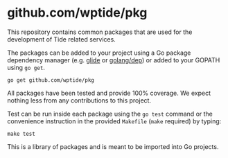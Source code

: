 # github.com/wptide/pkg

This repository contains common packages that are used for the development of
Tide related services.

The packages can be added to your project using a Go package dependency manager (e.g. [glide](https://github.com/Masterminds/glide)
or [golang/dep](https://github.com/golang/dep)) or added to your GOPATH using `go get`.

```
go get github.com/wptide/pkg
```

All packages have been tested and provide 100% coverage. We expect nothing less from any contributions to this project.

Test can be run inside each package using the `go test` command or the convenience instruction in the provided `Makefile` (`make` required) by typing:
```
make test
```

This is a library of packages and is meant to be imported into Go projects.